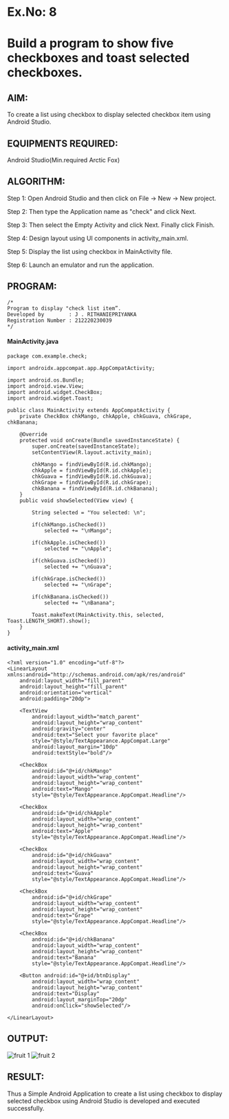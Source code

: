 # Ex.No: 8
# Build a program to show five checkboxes and toast selected checkboxes.

## AIM:

To create a list using checkbox to display selected checkbox item using Android Studio.

## EQUIPMENTS REQUIRED:

Android Studio(Min.required Arctic Fox)

## ALGORITHM:

Step 1: Open Android Studio and then click on File -> New -> New project.

Step 2: Then type the Application name as "check" and click Next. 

Step 3: Then select the Empty Activity and click Next. Finally click Finish.

Step 4: Design layout using UI components in activity_main.xml.

Step 5: Display the list using checkbox in MainActivity file.

Step 6: Launch an emulator and run the application.

## PROGRAM:
```
/*
Program to display "check list item”.
Developed by        : J . RITHANIEPRIYANKA
Registration Number : 212220230039
*/
```
#### MainActivity.java
```
package com.example.check;

import androidx.appcompat.app.AppCompatActivity;

import android.os.Bundle;
import android.view.View;
import android.widget.CheckBox;
import android.widget.Toast;

public class MainActivity extends AppCompatActivity {
    private CheckBox chkMango, chkApple, chkGuava, chkGrape, chkBanana;

    @Override
    protected void onCreate(Bundle savedInstanceState) {
        super.onCreate(savedInstanceState);
        setContentView(R.layout.activity_main);

        chkMango = findViewById(R.id.chkMango);
        chkApple = findViewById(R.id.chkApple);
        chkGuava = findViewById(R.id.chkGuava);
        chkGrape = findViewById(R.id.chkGrape);
        chkBanana = findViewById(R.id.chkBanana);
    }
    public void showSelected(View view) {

        String selected = "You selected: \n";

        if(chkMango.isChecked())
            selected += "\nMango";

        if(chkApple.isChecked())
            selected += "\nApple";

        if(chkGuava.isChecked())
            selected += "\nGuava";

        if(chkGrape.isChecked())
            selected += "\nGrape";

        if(chkBanana.isChecked())
            selected += "\nBanana";

        Toast.makeText(MainActivity.this, selected, Toast.LENGTH_SHORT).show();
    }
}
```
#### activity_main.xml
```
<?xml version="1.0" encoding="utf-8"?>
<LinearLayout xmlns:android="http://schemas.android.com/apk/res/android"
    android:layout_width="fill_parent"
    android:layout_height="fill_parent"
    android:orientation="vertical"
    android:padding="20dp">

    <TextView
        android:layout_width="match_parent"
        android:layout_height="wrap_content"
        android:gravity="center"
        android:text="Select your favorite place"
        style="@style/TextAppearance.AppCompat.Large"
        android:layout_margin="10dp"
        android:textStyle="bold"/>

    <CheckBox
        android:id="@+id/chkMango"
        android:layout_width="wrap_content"
        android:layout_height="wrap_content"
        android:text="Mango"
        style="@style/TextAppearance.AppCompat.Headline"/>

    <CheckBox
        android:id="@+id/chkApple"
        android:layout_width="wrap_content"
        android:layout_height="wrap_content"
        android:text="Apple"
        style="@style/TextAppearance.AppCompat.Headline"/>

    <CheckBox
        android:id="@+id/chkGuava"
        android:layout_width="wrap_content"
        android:layout_height="wrap_content"
        android:text="Guava"
        style="@style/TextAppearance.AppCompat.Headline"/>

    <CheckBox
        android:id="@+id/chkGrape"
        android:layout_width="wrap_content"
        android:layout_height="wrap_content"
        android:text="Grape"
        style="@style/TextAppearance.AppCompat.Headline"/>

    <CheckBox
        android:id="@+id/chkBanana"
        android:layout_width="wrap_content"
        android:layout_height="wrap_content"
        android:text="Banana"
        style="@style/TextAppearance.AppCompat.Headline"/>

    <Button android:id="@+id/btnDisplay"
        android:layout_width="wrap_content"
        android:layout_height="wrap_content"
        android:text="Display"
        android:layout_marginTop="20dp"
        android:onClick="showSelected"/>

</LinearLayout>
```

## OUTPUT:

![fruit 1](https://user-images.githubusercontent.com/75235293/173176670-edc7f22e-eb45-4633-b62f-28351125cacd.jpeg)
![fruit 2](https://user-images.githubusercontent.com/75235293/173176682-4b674819-c524-4c43-9de2-a1e6f455c39d.jpeg)


## RESULT:
Thus a Simple Android Application to create a list using checkbox to display selected checkbox using Android Studio is developed and executed successfully.
